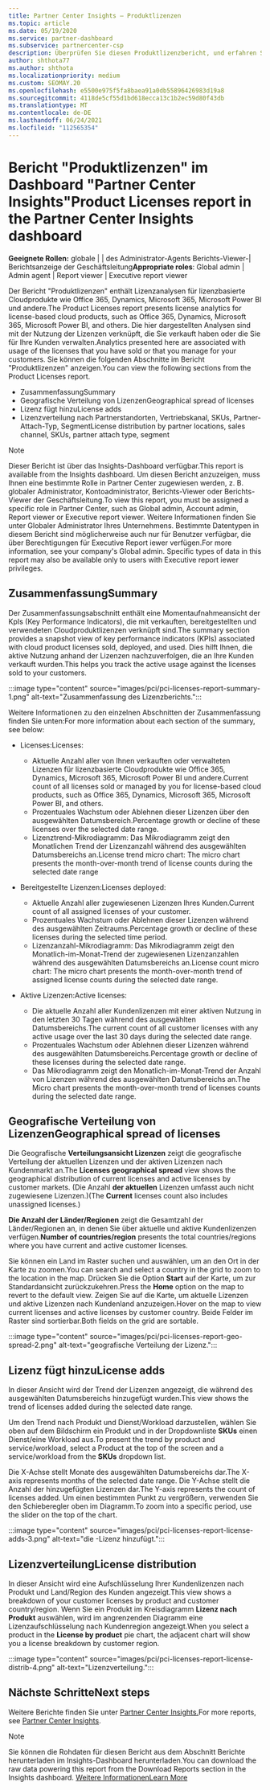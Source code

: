 ```yaml
---
title: Partner Center Insights – Produktlizenzen
ms.topic: article
ms.date: 05/19/2020
ms.service: partner-dashboard
ms.subservice: partnercenter-csp
description: Überprüfen Sie diesen Produktlizenzbericht, und erfahren Sie, wie Sie sich mit den lizenzierten cloudbasierten Produkten verbessern können, die Sie für Ihre Kunden verkaufen oder verwalten.
author: shthota77
ms.author: shthota
ms.localizationpriority: medium
ms.custom: SEOMAY.20
ms.openlocfilehash: e5500e975f5fa8baea91a0db55896426983d19a8
ms.sourcegitcommit: 4118de5cf55d1bd618ecca13c1b2ec59d80f43db
ms.translationtype: MT
ms.contentlocale: de-DE
ms.lasthandoff: 06/24/2021
ms.locfileid: "112565354"
---
```

# <a name="product-licenses-report-in-the-partner-center-insights-dashboard"></a><span data-ttu-id="34efc-103">Bericht "Produktlizenzen" im Dashboard "Partner Center Insights"</span><span class="sxs-lookup"><span data-stu-id="34efc-103">Product Licenses report in the Partner Center Insights dashboard</span></span>

<span data-ttu-id="34efc-104">**Geeignete Rollen:** globale | | des Administrator-Agents Berichts-Viewer-| Berichtsanzeige der Geschäftsleitung</span><span class="sxs-lookup"><span data-stu-id="34efc-104">**Appropriate roles**: Global admin | Admin agent | Report viewer | Executive report viewer</span></span>

<span data-ttu-id="34efc-105">Der Bericht "Produktlizenzen" enthält Lizenzanalysen für lizenzbasierte Cloudprodukte wie Office 365, Dynamics, Microsoft 365, Microsoft Power BI und andere.</span><span class="sxs-lookup"><span data-stu-id="34efc-105">The Product Licenses report presents license analytics for license-based cloud products, such as Office 365, Dynamics, Microsoft 365, Microsoft Power BI, and others.</span></span> <span data-ttu-id="34efc-106">Die hier dargestellten Analysen sind mit der Nutzung der Lizenzen verknüpft, die Sie verkauft haben oder die Sie für Ihre Kunden verwalten.</span><span class="sxs-lookup"><span data-stu-id="34efc-106">Analytics presented here are associated with usage of the licenses that you have sold or that you manage for your customers.</span></span> <span data-ttu-id="34efc-107">Sie können die folgenden Abschnitte im Bericht "Produktlizenzen" anzeigen.</span><span class="sxs-lookup"><span data-stu-id="34efc-107">You can view the following sections from the Product Licenses report.</span></span>

- <span data-ttu-id="34efc-108">Zusammenfassung</span><span class="sxs-lookup"><span data-stu-id="34efc-108">Summary</span></span>
- <span data-ttu-id="34efc-109">Geografische Verteilung von Lizenzen</span><span class="sxs-lookup"><span data-stu-id="34efc-109">Geographical spread of licenses</span></span>
- <span data-ttu-id="34efc-110">Lizenz fügt hinzu</span><span class="sxs-lookup"><span data-stu-id="34efc-110">License adds</span></span>
- <span data-ttu-id="34efc-111">Lizenzverteilung nach Partnerstandorten, Vertriebskanal, SKUs, Partner-Attach-Typ, Segment</span><span class="sxs-lookup"><span data-stu-id="34efc-111">License distribution by partner locations, sales channel, SKUs, partner attach type, segment</span></span>

 > [!NOTE]
 > <span data-ttu-id="34efc-112">Dieser Bericht ist über das Insights-Dashboard verfügbar.</span><span class="sxs-lookup"><span data-stu-id="34efc-112">This report is available from the Insights dashboard.</span></span> <span data-ttu-id="34efc-113">Um diesen Bericht anzuzeigen, muss Ihnen eine bestimmte Rolle in Partner Center zugewiesen werden, z. B. globaler Administrator, Kontoadministrator, Berichts-Viewer oder Berichts-Viewer der Geschäftsleitung.</span><span class="sxs-lookup"><span data-stu-id="34efc-113">To view this report, you must be assigned a specific role in Partner Center, such as Global admin, Account admin, Report viewer or Executive report viewer.</span></span> <span data-ttu-id="34efc-114">Weitere Informationen finden Sie unter Globaler Administrator Ihres Unternehmens. Bestimmte Datentypen in diesem Bericht sind möglicherweise auch nur für Benutzer verfügbar, die über Berechtigungen für Executive Report iewer verfügen.</span><span class="sxs-lookup"><span data-stu-id="34efc-114">For more information, see your company's Global admin. Specific types of data in this report may also be available only to users with Executive report iewer privileges.</span></span>

## <a name="summary"></a><span data-ttu-id="34efc-115">Zusammenfassung</span><span class="sxs-lookup"><span data-stu-id="34efc-115">Summary</span></span>

<span data-ttu-id="34efc-116">Der Zusammenfassungsabschnitt enthält eine Momentaufnahmeansicht der KpIs (Key Performance Indicators), die mit verkauften, bereitgestellten und verwendeten Cloudproduktlizenzen verknüpft sind.</span><span class="sxs-lookup"><span data-stu-id="34efc-116">The summary section provides a snapshot view of key performance indicators (KPIs) associated with cloud product licenses sold, deployed, and used.</span></span> <span data-ttu-id="34efc-117">Dies hilft Ihnen, die aktive Nutzung anhand der Lizenzen nachzuverfolgen, die an Ihre Kunden verkauft wurden.</span><span class="sxs-lookup"><span data-stu-id="34efc-117">This helps you track the active usage against the licenses sold to your customers.</span></span>

:::image type="content" source="images/pci/pci-licenses-report-summary-1.png" alt-text="Zusammenfassung des Lizenzberichts.":::

<span data-ttu-id="34efc-119">Weitere Informationen zu den einzelnen Abschnitten der Zusammenfassung finden Sie unten:</span><span class="sxs-lookup"><span data-stu-id="34efc-119">For more information about each section of the summary, see below:</span></span>

- <span data-ttu-id="34efc-120">Licenses:</span><span class="sxs-lookup"><span data-stu-id="34efc-120">Licenses:</span></span> 
  - <span data-ttu-id="34efc-121">Aktuelle Anzahl aller von Ihnen verkauften oder verwalteten Lizenzen für lizenzbasierte Cloudprodukte wie Office 365, Dynamics, Microsoft 365, Microsoft Power BI und andere.</span><span class="sxs-lookup"><span data-stu-id="34efc-121">Current count of all licenses sold or managed by you for license-based cloud products, such as Office 365, Dynamics, Microsoft 365, Microsoft Power BI, and others.</span></span>
  - <span data-ttu-id="34efc-122">Prozentuales Wachstum oder Ablehnen dieser Lizenzen über den ausgewählten Datumsbereich.</span><span class="sxs-lookup"><span data-stu-id="34efc-122">Percentage growth or decline of these licenses over the selected date range.</span></span>
  - <span data-ttu-id="34efc-123">Lizenztrend-Mikrodiagramm: Das Mikrodiagramm zeigt den Monatlichen Trend der Lizenzanzahl während des ausgewählten Datumsbereichs an.</span><span class="sxs-lookup"><span data-stu-id="34efc-123">License trend micro chart: The micro chart presents the month-over-month trend of license counts during the selected date range</span></span>

- <span data-ttu-id="34efc-124">Bereitgestellte Lizenzen:</span><span class="sxs-lookup"><span data-stu-id="34efc-124">Licenses deployed:</span></span>
  - <span data-ttu-id="34efc-125">Aktuelle Anzahl aller zugewiesenen Lizenzen Ihres Kunden.</span><span class="sxs-lookup"><span data-stu-id="34efc-125">Current count of all assigned licenses of your customer.</span></span>
  - <span data-ttu-id="34efc-126">Prozentuales Wachstum oder Ablehnen dieser Lizenzen während des ausgewählten Zeitraums.</span><span class="sxs-lookup"><span data-stu-id="34efc-126">Percentage growth or decline of these licenses during the selected time period.</span></span>
  - <span data-ttu-id="34efc-127">Lizenzanzahl-Mikrodiagramm: Das Mikrodiagramm zeigt den Monatlich-im-Monat-Trend der zugewiesenen Lizenzanzahlen während des ausgewählten Datumsbereichs an.</span><span class="sxs-lookup"><span data-stu-id="34efc-127">License count micro chart: The micro chart presents the month-over-month trend of assigned license counts during the selected date range.</span></span>

- <span data-ttu-id="34efc-128">Aktive Lizenzen:</span><span class="sxs-lookup"><span data-stu-id="34efc-128">Active licenses:</span></span> 
  - <span data-ttu-id="34efc-129">Die aktuelle Anzahl aller Kundenlizenzen mit einer aktiven Nutzung in den letzten 30 Tagen während des ausgewählten Datumsbereichs.</span><span class="sxs-lookup"><span data-stu-id="34efc-129">The current count of all customer licenses with any active usage over the last 30 days during the selected date range.</span></span>
  - <span data-ttu-id="34efc-130">Prozentuales Wachstum oder Ablehnen dieser Lizenzen während des ausgewählten Datumsbereichs.</span><span class="sxs-lookup"><span data-stu-id="34efc-130">Percentage growth or decline of these licenses during the selected date range.</span></span>
  - <span data-ttu-id="34efc-131">Das Mikrodiagramm zeigt den Monatlich-im-Monat-Trend der Anzahl von Lizenzen während des ausgewählten Datumsbereichs an.</span><span class="sxs-lookup"><span data-stu-id="34efc-131">The Micro chart presents the month-over-month trend of licenses counts during the selected date range.</span></span>

## <a name="geographical-spread-of-licenses"></a><span data-ttu-id="34efc-132">Geografische Verteilung von Lizenzen</span><span class="sxs-lookup"><span data-stu-id="34efc-132">Geographical spread of licenses</span></span>

<span data-ttu-id="34efc-133">Die Geografische **Verteilungsansicht Lizenzen** zeigt die geografische Verteilung der aktuellen Lizenzen und der aktiven Lizenzen nach Kundenmarkt an.</span><span class="sxs-lookup"><span data-stu-id="34efc-133">The **Licenses geographical spread** view shows the geographical distribution of current licenses and active licenses by customer markets.</span></span> <span data-ttu-id="34efc-134">(Die Anzahl **der aktuellen** Lizenzen umfasst auch nicht zugewiesene Lizenzen.)</span><span class="sxs-lookup"><span data-stu-id="34efc-134">(The **Current** licenses count also includes unassigned licenses.)</span></span>

<span data-ttu-id="34efc-135">**Die Anzahl der Länder/Regionen** zeigt die Gesamtzahl der Länder/Regionen an, in denen Sie über aktuelle und aktive Kundenlizenzen verfügen.</span><span class="sxs-lookup"><span data-stu-id="34efc-135">**Number of countries/region** presents the total countries/regions where you have current and active customer licenses.</span></span>

<span data-ttu-id="34efc-136">Sie können ein Land im Raster suchen und auswählen, um an den Ort in der Karte zu zoomen.</span><span class="sxs-lookup"><span data-stu-id="34efc-136">You can search and select a country in the grid to zoom to the location in the map.</span></span> <span data-ttu-id="34efc-137">Drücken Sie die Option **Start** auf der Karte, um zur Standardansicht zurückzukehren.</span><span class="sxs-lookup"><span data-stu-id="34efc-137">Press the **Home** option on the map to revert to the default view.</span></span> <span data-ttu-id="34efc-138">Zeigen Sie auf die Karte, um aktuelle Lizenzen und aktive Lizenzen nach Kundenland anzuzeigen.</span><span class="sxs-lookup"><span data-stu-id="34efc-138">Hover on the map to view current licenses and active licenses by customer country.</span></span> <span data-ttu-id="34efc-139">Beide Felder im Raster sind sortierbar.</span><span class="sxs-lookup"><span data-stu-id="34efc-139">Both fields on the grid are sortable.</span></span>

:::image type="content" source="images/pci/pci-licenses-report-geo-spread-2.png" alt-text="geografische Verteilung der Lizenz.":::

## <a name="license-adds"></a><span data-ttu-id="34efc-141">Lizenz fügt hinzu</span><span class="sxs-lookup"><span data-stu-id="34efc-141">License adds</span></span>

<span data-ttu-id="34efc-142">In dieser Ansicht wird der Trend der Lizenzen angezeigt, die während des ausgewählten Datumsbereichs hinzugefügt wurden.</span><span class="sxs-lookup"><span data-stu-id="34efc-142">This view shows the trend of licenses added during the selected date range.</span></span> 

<span data-ttu-id="34efc-143">Um den Trend nach Produkt und Dienst/Workload darzustellen, wählen Sie oben auf dem Bildschirm ein Produkt und in der Dropdownliste **SKUs** einen Dienst/eine Workload aus.</span><span class="sxs-lookup"><span data-stu-id="34efc-143">To present the trend by product and service/workload, select a Product at the top of the screen and a service/workload from the **SKUs** dropdown list.</span></span>

<span data-ttu-id="34efc-144">Die X-Achse stellt Monate des ausgewählten Datumsbereichs dar.</span><span class="sxs-lookup"><span data-stu-id="34efc-144">The X-axis represents months of the selected date range.</span></span> <span data-ttu-id="34efc-145">Die Y-Achse stellt die Anzahl der hinzugefügten Lizenzen dar.</span><span class="sxs-lookup"><span data-stu-id="34efc-145">The Y-axis represents the count of licenses added.</span></span> <span data-ttu-id="34efc-146">Um einen bestimmten Punkt zu vergrößern, verwenden Sie den Schieberegler oben im Diagramm.</span><span class="sxs-lookup"><span data-stu-id="34efc-146">To zoom into a specific period, use the slider on the top of the chart.</span></span>

:::image type="content" source="images/pci/pci-licenses-report-license-adds-3.png" alt-text="die -Lizenz hinzufügt.":::

## <a name="license-distribution"></a><span data-ttu-id="34efc-148">Lizenzverteilung</span><span class="sxs-lookup"><span data-stu-id="34efc-148">License distribution</span></span>

<span data-ttu-id="34efc-149">In dieser Ansicht wird eine Aufschlüsselung Ihrer Kundenlizenzen nach Produkt und Land/Region des Kunden angezeigt.</span><span class="sxs-lookup"><span data-stu-id="34efc-149">This view shows a breakdown of your customer licenses by product and customer country/region.</span></span> <span data-ttu-id="34efc-150">Wenn Sie ein Produkt im Kreisdiagramm **Lizenz nach Produkt** auswählen, wird im angrenzenden Diagramm eine Lizenzaufschlüsselung nach Kundenregion angezeigt.</span><span class="sxs-lookup"><span data-stu-id="34efc-150">When you select a product in the **License by product** pie chart, the adjacent chart will show you a license breakdown by customer region.</span></span>

:::image type="content" source="images/pci/pci-licenses-report-license-distrib-4.png" alt-text="Lizenzverteilung.":::

## <a name="next-steps"></a><span data-ttu-id="34efc-152">Nächste Schritte</span><span class="sxs-lookup"><span data-stu-id="34efc-152">Next steps</span></span>

<span data-ttu-id="34efc-153">Weitere Berichte finden Sie unter [Partner Center Insights.](partner-center-insights.md)</span><span class="sxs-lookup"><span data-stu-id="34efc-153">For more reports, see [Partner Center Insights](partner-center-insights.md).</span></span>

>[!NOTE] 
> <span data-ttu-id="34efc-154">Sie können die Rohdaten für diesen Bericht aus dem Abschnitt Berichte herunterladen im Insights-Dashboard herunterladen.</span><span class="sxs-lookup"><span data-stu-id="34efc-154">You can download the raw data powering this report from the Download Reports section in the Insights dashboard.</span></span> [<span data-ttu-id="34efc-155">Weitere Informationen</span><span class="sxs-lookup"><span data-stu-id="34efc-155">Learn More</span></span>](pci-download-reports.md)
